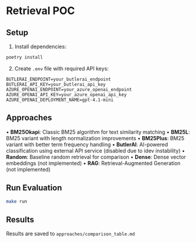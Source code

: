 # Retrieval POC

## Setup

1. Install dependencies:
```bash
poetry install
```

2. Create `.env` file with required API keys:
```
BUTLERAI_ENDPOINT=your_butlerai_endpoint
BUTLERAI_API_KEY=your_butlerai_api_key
AZURE_OPENAI_ENDPOINT=your_azure_openai_endpoint
AZURE_OPENAI_API_KEY=your_azure_openai_api_key
AZURE_OPENAI_DEPLOYMENT_NAME=gpt-4.1-mini
```

## Approaches

• **BM25Okapi**: Classic BM25 algorithm for text similarity matching
• **BM25L**: BM25 variant with length normalization improvements
• **BM25Plus**: BM25 variant with better term frequency handling
• **ButlerAI**: AI-powered classification using external API service (disabled due to idev instability)
• **Random**: Baseline random retrieval for comparison
• **Dense**: Dense vector embeddings (not implemented)
• **RAG**: Retrieval-Augmented Generation (not implemented)

## Run Evaluation

```bash
make run
```

## Results

Results are saved to `approaches/comparison_table.md`
